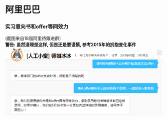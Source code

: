 # 阿里巴巴

### 实习意向书和offer等同效力
(截图来自18届阿里待跟进群)  
**警告: 虽然道理是这样, 但是还是要谨慎, 参考2015年的拥抱变化事件**  
![实习意向书和offer等同效力](_img/img-ali-1.jpg)

